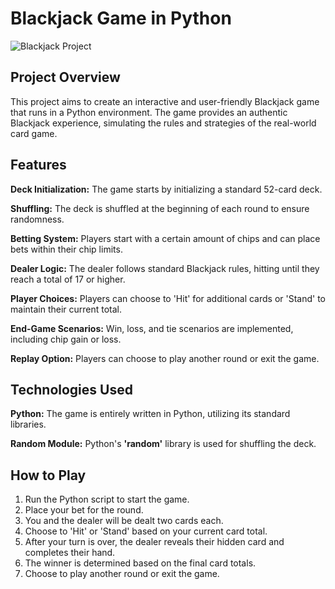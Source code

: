 # Blackjack Game in Python
![Blackjack Project]()
## Project Overview
This project aims to create an interactive and user-friendly Blackjack game that runs in a Python environment. The game provides an authentic Blackjack experience, simulating the rules and strategies of the real-world card game.

## Features
**Deck Initialization:** The game starts by initializing a standard 52-card deck.

**Shuffling:** The deck is shuffled at the beginning of each round to ensure randomness.

**Betting System:** Players start with a certain amount of chips and can place bets within their chip limits.

**Dealer Logic:** The dealer follows standard Blackjack rules, hitting until they reach a total of 17 or higher.

**Player Choices:** Players can choose to 'Hit' for additional cards or 'Stand' to maintain their current total.

**End-Game Scenarios:** Win, loss, and tie scenarios are implemented, including chip gain or loss.

**Replay Option:** Players can choose to play another round or exit the game.

## Technologies Used
**Python:** The game is entirely written in Python, utilizing its standard libraries.

**Random Module:** Python's **'random'** library is used for shuffling the deck.
## How to Play
1. Run the Python script to start the game.
2. Place your bet for the round.
3. You and the dealer will be dealt two cards each.
4. Choose to 'Hit' or 'Stand' based on your current card total.
5. After your turn is over, the dealer reveals their hidden card and completes their hand.
6. The winner is determined based on the final card totals.
7. Choose to play another round or exit the game.
